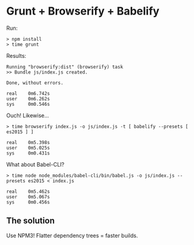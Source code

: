 # Grunt + Browserify + Babelify

Run:

    
    > npm install
    > time grunt
    

Results:

    
    Running "browserify:dist" (browserify) task
    >> Bundle js/index.js created.
    
    Done, without errors.
    
    real    0m6.742s
    user    0m6.262s
    sys     0m0.546s
    

Ouch! Likewise...

    
    > time browserify index.js -o js/index.js -t [ babelify --presets [ es2015 ] ]
    
    real    0m5.398s
    user    0m5.025s
    sys     0m0.431s
    

What about Babel-CLI?

    
    > time node node_modules/babel-cli/bin/babel.js -o js/index.js --presets es2015 < index.js
    
    real    0m5.462s
    user    0m5.067s
    sys     0m0.456s
    

## The solution

Use NPM3! Flatter dependency trees = faster builds.
